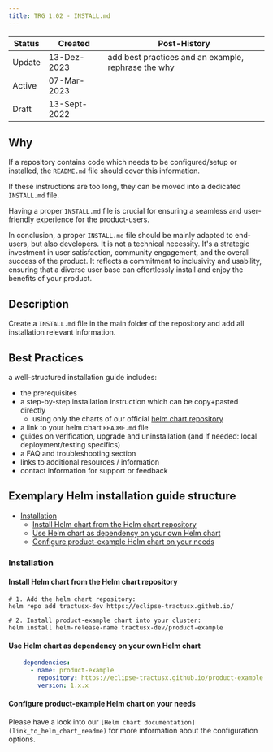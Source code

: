 ```yaml
---
title: TRG 1.02 - INSTALL.md
---
```


| Status | Created      | Post-History                                        |
|--------|--------------|-----------------------------------------------------|
| Update | 13-Dez-2023  | add best practices and an example, rephrase the why |
| Active | 07-Mar-2023  |                                                     |
| Draft  | 13-Sept-2022 |                                                     |

## Why

If a repository contains code which needs to be configured/setup or installed, the `README.md` file should cover this information.

If these instructions are too long, they can be moved into a dedicated `INSTALL.md` file.

Having a proper `INSTALL.md` file is crucial for ensuring a seamless and user-friendly experience for the product-users.

In conclusion, a proper `INSTALL.md` file should be mainly adapted to end-users, but also developers. It is not a technical necessity.
It's a strategic investment in user satisfaction, community engagement, and the overall success of the product. It reflects a commitment to inclusivity and usability, ensuring that a diverse user base can effortlessly install and enjoy the benefits of your product.

## Description

Create a `INSTALL.md` file in the main folder of the repository and add all installation relevant information.

## Best Practices

a well-structured installation guide includes:

- the prerequisites
- a step-by-step installation instruction which can be copy+pasted directly
  - using only the charts of our official [helm chart repository](https://github.com/eclipse-tractusx/charts)
- a link to your helm chart `README.md` file
- guides on verification, upgrade and uninstallation (and if needed: local deployment/testing specifics)
- a FAQ and troubleshooting section
- links to additional resources / information
- contact information for support or feedback

## Exemplary Helm installation guide structure

- [Installation](#installation)
  - [Install Helm chart from the Helm chart repository](#install-helm-chart-from-the-helm-chart-repository)
  - [Use Helm chart as dependency on your own Helm chart](#use-helm-chart-as-dependency-on-your-own-helm-chart)
  - [Configure product-example Helm chart on your needs](#configure-product-example-helm-chart-on-your-needs)

### Installation

#### Install Helm chart from the Helm chart repository

```shell
# 1. Add the helm chart repository:
helm repo add tractusx-dev https://eclipse-tractusx.github.io/
```

```shell
# 2. Install product-example chart into your cluster:
helm install helm-release-name tractusx-dev/product-example
```

#### Use Helm chart as dependency on your own Helm chart

```yaml
    dependencies:
      - name: product-example
        repository: https://eclipse-tractusx.github.io/product-example
        version: 1.x.x
```

#### Configure product-example Helm chart on your needs

Please have a look into our `[Helm chart documentation](link_to_helm_chart_readme)` for more information about the configuration options.
